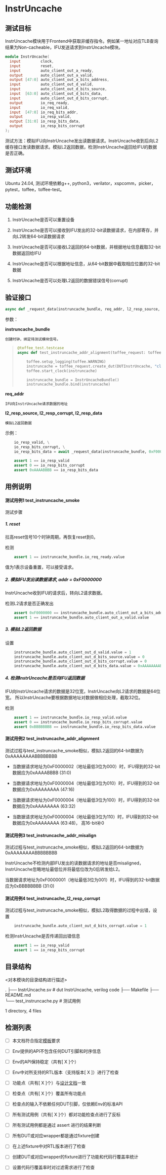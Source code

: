 # InstrUncache

## 测试目标

InstrUncache模块用于Frontend中获取非缓存指令。例如某一地址对应TLB查询结果为Non-cacheable，IFU发送请求到InstrUncache模块。

`````verilog
module InstrUncache(
  input         clock,
  input         reset,
  input         auto_client_out_a_ready,
  output        auto_client_out_a_valid,
  output [47:0] auto_client_out_a_bits_address,
  input         auto_client_out_d_valid,
  input         auto_client_out_d_bits_source,
  input  [63:0] auto_client_out_d_bits_data,
  input         auto_client_out_d_bits_corrupt,
  output        io_req_ready,
  input         io_req_valid,
  input  [47:0] io_req_bits_addr,
  output        io_resp_valid,
  output [31:0] io_resp_bits_data,
  output        io_resp_bits_corrupt
);
`````

测试方法：模拟IFU向InstrUncache发出读数据请求。InstrUncache收到后向L2缓存接口发读数据请求。模拟L2返回数据，检测InstrUncache返回给IFU的数据是否正确。

## 测试环境

Ubuntu 24.04, 测试环境依赖g++, python3，verilator，xspcomm，picker，pytest，toffee，toffee-test。

## 功能检测

1. InstrUncache是否可以重置设备

2. InstrUncache是否可以接收到IFU发出的32-bit读数据请求，在内部寄存，并向L2转发64-bit读数据请求

3. InstrUncache是否可以接收L2返回的64-bit数据，并根据地址信息截取32-bit数据返回给IFU

4. InstrUncache是否可以根据地址信息，从64-bit数据中截取相应位置的32-bit数据

5. InstrUncache是否可以处理L2返回的数据错误信号(corrupt)

## 验证接口

`````python
async def _request_data(instruncache_bundle, req_addr, l2_resp_source, l2_resp_corrupt, l2_resp_data):

`````

参数：

**instruncache\_bundle**

    创建时钟，绑定待测试模块信号。


> `````python
> @toffee_test.testcase
> async def test_instruncache_addr_alignment(toffee_request: toffee_test.ToffeeRequest):
> 
>     toffee.setup_logging(toffee.WARNING)
>     instruncache = toffee_request.create_dut(DUTInstrUncache, "clock")
>     toffee.start_clock(instruncache)
> 
>     instruncache_bundle = InstrUncacheBundle()
>     instruncache_bundle.bind(instruncache)
> 
> `````

**req\_addr**

    IFU向InstrUncache请求数据的地址


**l2\_resp\_source, l2\_resp\_corrupt, l2\_resp\_data**

    模拟L2返回数据


示例：

`````python
    io_resp_valid, \
    io_resp_bits_corrupt, \
    io_resp_bits_data = await _request_data(instruncache_bundle, 0xF0000002, 0, 0, 0xAAAAAAAABBBBBBBB)

    assert 1 == io_resp_valid
    assert 0 == io_resp_bits_corrupt
    assert 0xAAAABBBB == io_resp_bits_data
`````

## 用例说明

#### 测试用例1  test\_instruncache\_smoke

测试步骤

##### 1. reset

拉高reset信号10个时钟周期，再恢复reset到0。

检测

`````python
    assert 1 == instruncache_bundle.io_req_ready.value
`````

值为1表示设备重置，可以接受请求。


##### 2. 模拟IFU发出读数据请求, addr = 0xF0000000

InstrUncache收到IFU的请求后，转向L2请求数据。

检测L2请求是否正确发出

`````python
    assert 0xF0000000 == instruncache_bundle.auto_client_out_a_bits_address.value
    assert 1 == instruncache_bundle.auto_client_out_a_valid.value
`````

##### 3. 模拟L2返回数据

设置

`````python
    instruncache_bundle.auto_client_out_d_valid.value = 1
    instruncache_bundle.auto_client_out_d_bits_source.value = 0
    instruncache_bundle.auto_client_out_d_bits_corrupt.value = 0
    instruncache_bundle.auto_client_out_d_bits_data.value = 0xAAAAAAAABBBBBBBB
`````

##### 4. 检测InstrUncache是否向IFU返回数据

IFU向InstrUncache请求的数据是32位宽，InstrUncache向L2请求的数据是64位宽。
所以InstrUncache要根据数据地址对数据做相应处理，截取32位。

检测

`````python
    assert 1 == instruncache_bundle.io_resp_valid.value
    assert 0 == instruncache_bundle.io_resp_bits_corrupt.value
    assert 0xBBBBBBBB == instruncache_bundle.io_resp_bits_data.value
`````


#### 测试用例2  test\_instruncache\_addr\_alignment

测试过程与test\_instruncache\_smoke相似，模拟L2返回的64-bit数据为0xAAAAAAAABBBBBBBB

- 当数据请求地址为0xF0000002（地址最低3位为000）时，IFU得到的32-bit数据应为0xAAAABBBB (31:0)

- 当数据请求地址为0xF0000004（地址最低3位为010）时，IFU得到的32-bit数据应为0xAAAAAAAA (47:16)

- 当数据请求地址为0xF0000004（地址最低3位为100）时，IFU得到的32-bit数据应为0xAAAAAAAA (63:32)

- 当数据请求地址为0xF0000004（地址最低3位为110）时，IFU得到的32-bit数据应为0xAAAAAAAA (63:48)， 高16-bit补0



#### 测试用例3  test\_instruncache\_addr\_misalign

测试过程与test\_instruncache\_smoke相似，模拟L2返回的64-bit数据为0xAAAAAAAABBBBBBBB

InstrUncache不检测内部IFU发出的读数据请求的地址是否misaligned，InstrUncache忽略地址最低位并将最低位改为0后转发给L2。

当数据请求地址为0xF0000001（地址最低3位为001）时，IFU得到的32-bit数据应为0xBBBBBBBB (31:0)



#### 测试用例4  test\_instruncache\_l2\_resp\_corrupt

测试过程与test\_instruncache\_smoke相似，模拟L2取得数据的过程中出错，设置

`````python
    instruncache_bundle.auto_client_out_d_bits_corrupt.value = 1
`````

检测InstrUncache是否传递回出错信息

`````python
    assert 1 == io_resp_valid
    assert 1 == io_resp_bits_corrupt
`````



## 目录结构

<对本模块的目录结构进行描述>

.
├── InstrUncache.sv                    # dut InstrUncache, verilog code
├── Makefile
├── README.md                          
└── test\_instruncache.py              # 测试用例

1 directory, 4 files


## 检测列表


- [ ] 本文档符合指定[模板]()要求
- [ ] Env提供的API不包含任何DUT引脚和时序信息
- [ ] Env的API保持稳定（共有[ X ]个）
- [ ] Env中对所支持的RTL版本（支持版本[ X ]）进行了检查
- [ ] 功能点（共有[ X ]个）与[设计文档]()一致
- [ ] 检查点（共有[ X ]个）覆盖所有功能点
- [ ] 检查点的输入不依赖任何DUT引脚，仅依赖Env的标准API
- [ ] 所有测试用例（共有[ X ]个）都对功能检查点进行了反标
- [ ] 所有测试用例都是通过 assert 进行的结果判断
- [ ] 所有DUT或对应wrapper都是通过fixture创建
- [ ] 在上述fixture中对RTL版本进行了检查
- [ ] 创建DUT或对应wrapper的fixture进行了功能和代码行覆盖率统计
- [ ] 设置代码行覆盖率时对过滤需求进行了检查

